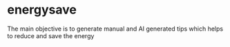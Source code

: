# energysave
The main objective is to generate manual and AI generated tips which helps to reduce and save the energy

